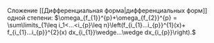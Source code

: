 Сложение [[Дифференциальная форма|дифференциальных форм]] одной степени: 
	$\omega_{f_{1}}^{p}+\omega_{f_{2}}^{p} = \sum\limits_{1\leq i_1<...<i_{p}\leq n}\left(f_{i_{1}...i_{p}}^{1}(x)+ f_{i_{1}...i_{p}}^{2}(x) dx_{i_{1}}\wedge...\wedge dx_{i_{p}}\right).$